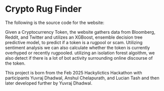 # Crypto Rug Finder
The following is the source code for the website: 

Given a Cryptocurrency Token, the website gathers data from Bloomberg, Reddit, and Twitter and utilizes an XGBoost, ensemble decision tree predictive model, to predict if a token is a rugpool or scam. Utilizing sentiment analysis we can also calculate whether the token is currently overhyped or recently rugpooled. utilizing an isolation forest algoithm, we also detect if there is a lot of bot activity surrounding online discourse of the token.

This project is born from the Feb 2025 Hackylictics Hackathon with participants Yuvraj Dhadwal, Anshul Chelapurath, and Lucian Tash and then later developed further by Yuvraj Dhadwal.
